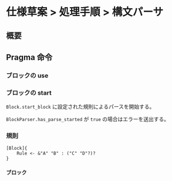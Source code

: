 # 仕様草案 > 処理手順 > 構文パーサ

## 概要

## Pragma 命令

### ブロックの use

### ブロックの start

`Block.start_block` に設定された規則によるパースを開始する。

`BlockParser.has_parse_started` が `true` の場合はエラーを送出する。

### 規則

```
[Block]{
    Rule <- &"A" "B" : ("C" "D"?)?
}
```

#### ブロック


